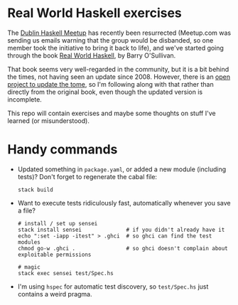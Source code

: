 # Real World Haskell exercises

The [Dublin Haskell Meetup](https://www.meetup.com/haskell-dublin-meetup) has recently been resurrected (Meetup.com was sending us emails warning that the group would be disbanded, so one member took the initiative to bring it back to life), and we've started going through the book [Real World Haskell](http://book.realworldhaskell.org/read), by Barry O'Sullivan.

That book seems very well-regarded in the community, but it is a bit behind the times, not having seen an update since 2008. However, there is an [open project to update the tome](https://github.com/tssm/up-to-date-real-world-haskell), so I'm following along with that rather than directly from the original book, even though the updated version is incomplete.

This repo will contain exercises and maybe some thoughts on stuff I've learned (or misunderstood).

# Handy commands

* Updated something in `package.yaml`, or added a new module (including tests)? Don't forget to regenerate the cabal file:
  ```
  stack build
  ```
* Want to execute tests ridiculously fast, automatically whenever you save a file?
  ```
  # install / set up sensei
  stack install sensei              # if you didn't already have it
  echo ":set -iapp -itest" > .ghci  # so ghci can find the test modules
  chmod go-w .ghci .                # so ghci doesn't complain about exploitable permissions

  # magic
  stack exec sensei test/Spec.hs
  ```
* I'm using `hspec` for automatic test discovery, so `test/Spec.hs` just contains a weird pragma.

